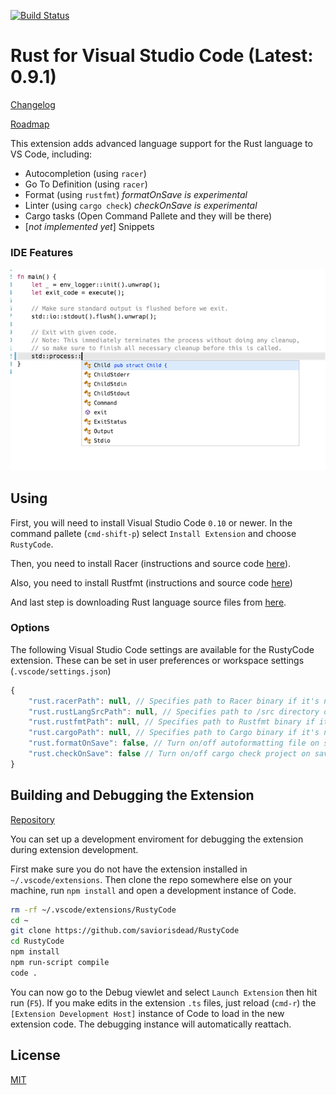 [![Build Status](https://travis-ci.org/saviorisdead/RustyCode.svg)](https://travis-ci.org/saviorisdead/RustyCode)

# Rust for Visual Studio Code (Latest: 0.9.1)

[Changelog](CHANGELOG.md)

[Roadmap](ROADMAP.md)

This extension adds advanced language support for the Rust language to VS Code, including:

- Autocompletion (using `racer`)
- Go To Definition (using `racer`)
- Format (using `rustfmt`) *formatOnSave is experimental*
- Linter (using `cargo check`) *checkOnSave is experimental*
- Cargo tasks (Open Command Pallete and they will be there)
- [_not implemented yet_] Snippets


### IDE Features
![IDE](images/ide_features.png)

## Using

First, you will need to install Visual Studio Code `0.10` or newer. In the command pallete (`cmd-shift-p`) select `Install Extension` and choose `RustyCode`.

Then, you need to install Racer (instructions and source code [here](https://github.com/phildawes/racer)).

Also, you need to install Rustfmt (instructions and source code [here](https://github.com/rust-lang-nursery/rustfmt))

And last step is downloading Rust language source files from [here](https://github.com/rust-lang/rust).

### Options

The following Visual Studio Code settings are available for the RustyCode extension. These can be set in user preferences or workspace settings (`.vscode/settings.json`)

```javascript
{
	"rust.racerPath": null, // Specifies path to Racer binary if it's not in PATH
	"rust.rustLangSrcPath": null, // Specifies path to /src directory of local copy of Rust sources
	"rust.rustfmtPath": null, // Specifies path to Rustfmt binary if it's not in PATH
	"rust.cargoPath": null, // Specifies path to Cargo binary if it's not in PATH
	"rust.formatOnSave": false, // Turn on/off autoformatting file on save (EXPERIMENTAL)
	"rust.checkOnSave": false // Turn on/off cargo check project on save (EXPERIMENTAL)
}
```

## Building and Debugging the Extension

[Repository](https://github.com/saviorisdead/RustyCode)

You can set up a development enviroment for debugging the extension during extension development.

First make sure you do not have the extension installed in `~/.vscode/extensions`. Then clone the repo somewhere else on your machine, run `npm install` and open a development instance of Code.

```bash
rm -rf ~/.vscode/extensions/RustyCode
cd ~
git clone https://github.com/saviorisdead/RustyCode
cd RustyCode
npm install
npm run-script compile
code .
```

You can now go to the Debug viewlet and select `Launch Extension` then hit run (`F5`).
If you make edits in the extension `.ts` files, just reload (`cmd-r`) the `[Extension Development Host]` instance of Code to load in the new extension code.  The debugging instance will automatically reattach.

## License
[MIT](LICENSE)

